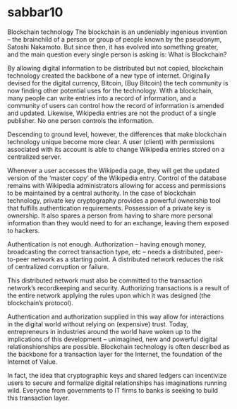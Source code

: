 # sabbar10
Blockchain technology
The blockchain is an undeniably ingenious invention – the brainchild of a person or group of people known by the pseudonym, Satoshi Nakamoto. But since then, it has evolved into something greater, and the main question every single person is asking is: What is Blockchain?

By allowing digital information to be distributed but not copied, blockchain technology created the backbone of a new type of internet. Originally devised for the digital currency, Bitcoin,  (Buy Bitcoin) the tech community is now finding other potential uses for the technology.
With a blockchain, many people can write entries into a record of information, and a community of users can control how the record of information is amended and updated. Likewise, Wikipedia entries are not the product of a single publisher. No one person controls the information.

Descending to ground level, however, the differences that make blockchain technology unique become more clear. 
A user (client) with permissions associated with its account is able to change Wikipedia entries stored on a centralized server.

Whenever a user accesses the Wikipedia page, they will get the updated version of the ‘master copy’ of the Wikipedia entry. Control of the database remains with Wikipedia administrators allowing for access and permissions to be maintained by a central authority.
In the case of blockchain technology, private key cryptography provides a powerful ownership tool that fulfills authentication requirements. Possession of a private key is ownership. It also spares a person from having to share more personal information than they would need to for an exchange, leaving them exposed to hackers.

Authentication is not enough. Authorization – having enough money, broadcasting the correct transaction type, etc – needs a distributed, peer-to-peer network as a starting point. A distributed network reduces the risk of centralized corruption or failure.

This distributed network must also be committed to the transaction network’s recordkeeping and security. Authorizing transactions is a result of the entire network applying the rules upon which it was designed (the blockchain’s protocol). 

Authentication and authorization supplied in this way allow for interactions in the digital world without relying on (expensive) trust. Today, entrepreneurs in industries around the world have woken up to the implications of this development – unimagined, new and powerful digital relationshionships are possible. Blockchain technology is often described as the backbone for a transaction layer for the Internet, the foundation of the Internet of Value. 

In fact, the idea that cryptographic keys and shared ledgers can incentivize users to secure and formalize digital relationships has imaginations running wild. Everyone from governments to IT firms to banks is seeking to build this transaction layer.
